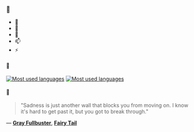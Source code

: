 ### 👋

- 🔭
- 🌱
- 💬
- 📫
- ⚡

#### 🧏

[![Most used languages](https://github-readme-stats-aynah.vercel.app/api/top-langs/?username=aynh&theme=solarized-dark&langs_count=6&layout=compact&hide_title=true)](https://github.com/anuraghazra/github-readme-stats#gh-dark-mode-only)
[![Most used languages](https://github-readme-stats-aynah.vercel.app/api/top-langs/?username=aynh&theme=solarized-light&langs_count=6&layout=compact&hide_title=true)](https://github.com/anuraghazra/github-readme-stats#gh-light-mode-only)

#### 💬

> "Sadness is just another wall that blocks you from moving on. I know it's hard to get past it, but you got to break through."

&mdash; [**Gray Fullbuster**](https://myanimelist.net/character.php?q=Gray%20Fullbuster&cat=character), [**Fairy Tail**](https://myanimelist.net/search/all?q=Fairy%20Tail&cat=all)
